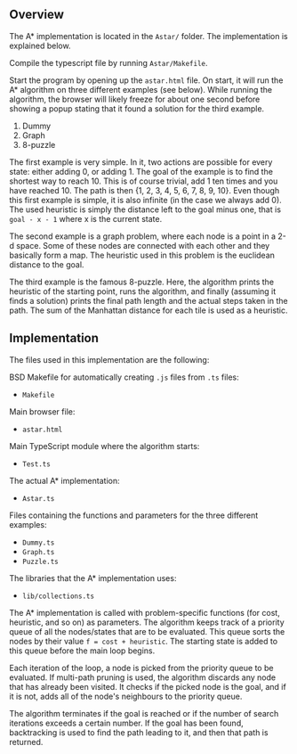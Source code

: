 Overview
------------------------------------------------

The A* implementation is located in the `Astar/` folder. The implementation is explained below.

Compile the typescript file by running `Astar/Makefile`.

Start the program by opening up the `astar.html` file. On start, it will run the A* algorithm on three different examples (see below). While running the algorithm, the browser will likely freeze for about one second before showing a popup stating that it found a solution for the third example.

1. Dummy
2. Graph
3. 8-puzzle

The first example is very simple. In it, two actions are possible for every state: either adding 0, or adding 1. The goal of the example is to find the shortest way to reach 10. This is of course trivial, add 1 ten times and you have reached 10. The path is then {1, 2, 3, 4, 5, 6, 7, 8, 9, 10}. Even though this first example is simple, it is also infinite (in the case we always add 0). The used heuristic is simply the distance left to the goal minus one, that is `goal - x - 1` where x is the current state.

The second example is a graph problem, where each node is a point in a 2-d space. Some of these nodes are connected with each other and they basically form a map. The heuristic used in this problem is the euclidean distance to the goal.

The third example is the famous 8-puzzle. Here, the algorithm prints the heuristic of the starting point, runs the algorithm, and finally (assuming it finds a solution) prints the final path length and the actual steps taken in the path. The sum of the Manhattan distance for each tile is used as a heuristic.


Implementation
------------------------------------------------
The files used in this implementation are the following:

BSD Makefile for automatically creating `.js` files from `.ts` files:
- `Makefile`

Main browser file:
- `astar.html`

Main TypeScript module where the algorithm starts:
- `Test.ts`

The actual A* implementation:
- `Astar.ts`

Files containing the functions and parameters for the three different examples:
- `Dummy.ts`
- `Graph.ts`
- `Puzzle.ts`

The libraries that the A* implementation uses:
- `lib/collections.ts`

The A* implementation is called with problem-specific functions (for cost, heuristic, and so on) as parameters. The algorithm keeps track of a priority queue of all the nodes/states that are to be evaluated. This queue sorts the nodes by their value `f = cost + heuristic`. The starting state is added to this queue before the main loop begins.

Each iteration of the loop, a node is picked from the priority queue to be evaluated. If multi-path pruning is used, the algorithm discards any node that has already been visited. It checks if the picked node is the goal, and if it is not, adds all of the node's neighbours to the priority queue.

The algorithm terminates if the goal is reached or if the number of search iterations exceeds a certain number. If the goal has been found, backtracking is used to find the path leading to it, and then that path is returned.